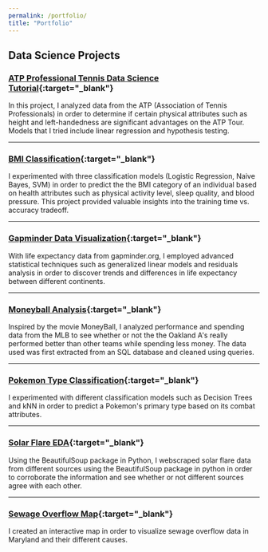 ```yaml
---
permalink: /portfolio/
title: "Portfolio"
---
```

## Data Science Projects

### [ATP Professional Tennis Data Science Tutorial](https://github.com/eli4278/eli/blob/main/ATP_Data_Analysis.ipynb){:target="_blank"}

In this project, I analyzed data from the ATP (Association of Tennis Professionals) in order to determine if certain physical attributes such as height and left-handedness are significant advantages on the ATP Tour. Models that I tried include linear regression and hypothesis testing.

<!-- <img src="/images/tennis_serve.jpg?raw=true"/> -->

---
### [BMI Classification](https://github.com/eli4278/eli/blob/main/sleep_health.ipynb){:target="_blank"}

I experimented with three classification models (Logistic Regression, Naive Bayes, SVM) in order to predict the the BMI category of an individual based on health attributes such as physical activity level, sleep quality, and blood pressure. This project provided valuable insights into the training time vs. accuracy tradeoff.

---
### [Gapminder Data Visualization](https://github.com/eli4278/eli/blob/main/gapminder.ipynb){:target="_blank"}

With life expectancy data from gapminder.org, I employed advanced statistical techniques such as generalized linear models and residuals analysis in order to discover trends and differences in life expectancy between different continents.

<!-- <img src="/images/life_expectancy.svg?raw=true"/> -->

---
### [Moneyball Analysis](https://github.com/eli4278/eli/blob/main/moneyball.ipynb){:target="_blank"}

Inspired by the movie MoneyBall, I analyzed performance and spending data from the MLB to see whether or not the the Oakland A's really performed better than other teams while spending less money. The data used was first extracted from an SQL database and cleaned using queries.

<!-- <img src="/images/moneyball.jpg?raw=true"/> -->

---
### [Pokemon Type Classification](https://github.com/eli4278/eli/blob/main/pokemon.ipynb){:target="_blank"}

I experimented with different classification models such as Decision Trees and kNN in order to predict a Pokemon's primary type based on its combat attributes.

---
### [Solar Flare EDA](https://github.com/eli4278/eli/blob/main/solar_flares.ipynb){:target="_blank"}

Using the BeautifulSoup package in Python, I webscraped solar flare data from different sources using the BeautifulSoup package in python in order to corroborate the information and see whether or not different sources agree with each other.

<!-- <img src="/images/solar_flare.jpg?raw=true"/> -->

---
### [Sewage Overflow Map](https://nbviewer.org/github/eli4278/eli/blob/main/sewage.ipynb){:target="_blank"}

I created an interactive map in order to visualize sewage overflow data in Maryland and their different causes.
